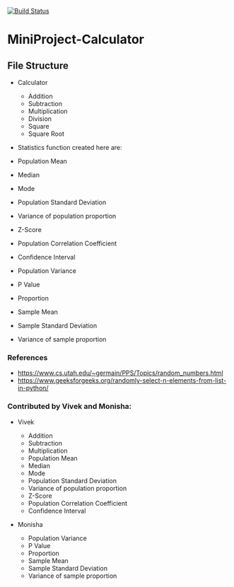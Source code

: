 [![Build Status](https://travis-ci.com/vk536/MiniProject-Calculator.svg?branch=main)](https://travis-ci.com/github/vk536/MiniProject-Calculator)
# MiniProject-Calculator

## File Structure

* Calculator
  * Addition
  * Subtraction
  * Multiplication
  * Division
  * Square
  * Square Root

* Statistics function created here are:

 * Population Mean
 * Median
 * Mode
 * Population Standard Deviation
 * Variance of population proportion
 * Z-Score
 * Population Correlation Coefficient
 * Confidence Interval
 * Population Variance
 * P Value
 * Proportion
 * Sample Mean
 * Sample Standard Deviation
 * Variance of sample proportion
 
 ### References
 - https://www.cs.utah.edu/~germain/PPS/Topics/random_numbers.html
 - https://www.geeksforgeeks.org/randomly-select-n-elements-from-list-in-python/
 
 ### Contributed by Vivek and Monisha:
 
 * Vivek
   * Addition
   * Subtraction
   * Multiplication
   * Population Mean
   * Median
   * Mode
   * Population Standard Deviation
   * Variance of population proportion
   * Z-Score
   * Population Correlation Coefficient
   * Confidence Interval
  
 * Monisha
   * Population Variance
   * P Value
   * Proportion
   * Sample Mean
   * Sample Standard Deviation
   * Variance of sample proportion




